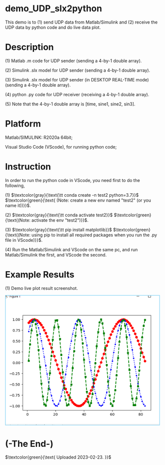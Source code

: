 # demo_UDP_slx2python
This demo is to (1) send UDP data from Matlab/Simulink and (2) receive the UDP data by python code and do live data plot.


# Description
(1) Matlab .m code for UDP sender (sending a 4-by-1 double array).

(2) Simulink .slx model for UDP sender (sending a 4-by-1 double array).

(3) Simulink .slx model for UDP sender (in DESKTOP REAL-TIME mode) (sending a 4-by-1 double array).

(4) python .py code for UDP receiver (receiving a 4-by-1 double array).

(5) Note that the 4-by-1 double array is \[time, sine1, sine2, sin3\].


# Platform
Matlab/SIMULINK: R2020a 64bit;

Visual Studio Code (VScode), for running python code;


# Instruction
In order to run the python code in VScode, you need first to do the following,

(1)
$\textcolor{gray}{\text{\tt conda create -n test2 python=3.7}}$
$\textcolor{green}{\text{ (Note: create a new env named "test2" (or you name it))}}$.

(2)
$\textcolor{gray}{\text{\tt conda activate test2}}$
$\textcolor{green}{\text{(Note: activate the env "test2")}}$.

(3)
$\textcolor{gray}{\text{\tt pip install matplotlib}}$
$\textcolor{green}{\text{(Note: using pip to install all required packages when you run the .py file in VScode)}}$.

(4)
Run the Matlab/Simulink and VScode on the same pc, and run Matlab/Simulink the first, and VScode the second.


# Example Results
(1) Demo live plot result screenshot.

![teng4_demo2_example_screenshot_20230223_171019](https://github.com/teng4/demo_UDP_slx2python/blob/main/teng4_demo2_example_screenshot_20230223_171019.png)


# (-The End-)


$\textcolor{green}{\text{ Uploaded 2023-02-23. }}$
